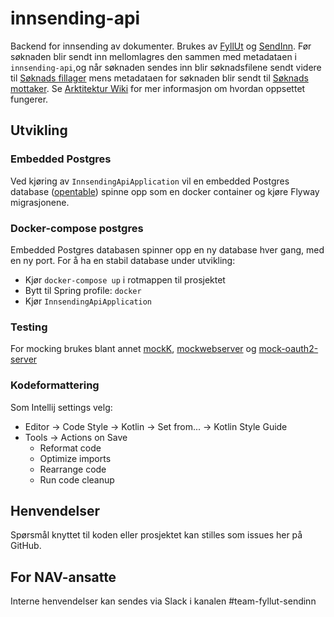 # innsending-api

Backend for innsending av dokumenter. Brukes av [FyllUt](https://github.com/navikt/skjemabygging-formio)
og [SendInn](https://github.com/navikt/send-inn-frontend). Før søknaden blir sendt inn mellomlagres den sammen med
metadataen i `innsending-api`,og når søknaden sendes inn blir søknadsfilene sendt videre
til [Søknads fillager](https://github.com/navikt/soknadsfillager) mens metadataen for søknaden blir sendt
til [Søknads mottaker](https://github.com/navikt/soknadsmottaker).
Se [Arktitektur Wiki](https://github.com/navikt/archiving-infrastructure/wiki) for mer informasjon om hvordan oppsettet
fungerer.

## Utvikling

### Embedded Postgres

Ved kjøring av `InnsendingApiApplication` vil en embedded Postgres
database ([opentable](https://github.com/opentable/otj-pg-embedded)) spinne opp som en docker
container og kjøre Flyway
migrasjonene.

### Docker-compose postgres

Embedded Postgres databasen spinner opp en ny database hver gang, med en ny port. For å ha en stabil database under
utvikling:

- Kjør `docker-compose up` i rotmappen til prosjektet
- Bytt til Spring profile: `docker`
- Kjør `InnsendingApiApplication`

### Testing

For mocking brukes blant
annet [mockK](https://mockk.io/), [mockwebserver](https://github.com/square/okhttp/tree/master/mockwebserver)
og [mock-oauth2-server](https://github.com/navikt/mock-oauth2-server)

### Kodeformattering

Som Intellij settings velg:

- Editor -> Code Style -> Kotlin -> Set from... -> Kotlin Style Guide
- Tools -> Actions on Save
	- Reformat code
	- Optimize imports
	- Rearrange code
	- Run code cleanup

## Henvendelser

Spørsmål knyttet til koden eller prosjektet kan stilles som issues her på GitHub.

## For NAV-ansatte

Interne henvendelser kan sendes via Slack i kanalen #team-fyllut-sendinn
